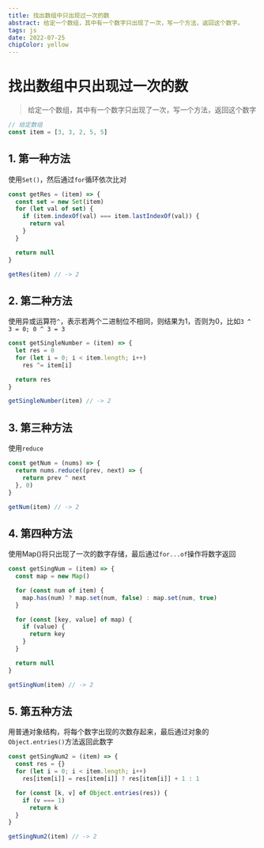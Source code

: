```yaml
---
title: 找出数组中只出现过一次的数
abstract: 给定一个数组，其中有一个数字只出现了一次，写一个方法，返回这个数字。
tags: js
date: 2022-07-25
chipColor: yellow
---
```


# 找出数组中只出现过一次的数

> 给定一个数组，其中有一个数字只出现了一次，写一个方法，返回这个数字

```ts
// 给定数组
const item = [3, 3, 2, 5, 5]
```

## 1. 第一种方法

使用`Set()`，然后通过`for`循环依次比对

```ts
const getRes = (item) => {
  const set = new Set(item)
  for (let val of set) {
    if (item.indexOf(val) === item.lastIndexOf(val)) {
      return val
    }
  }

  return null
}

getRes(item) // -> 2
```

## 2. 第二种方法

使用异或运算符`^`，表示若两个二进制位不相同，则结果为1，否则为0，比如`3 ^ 3 = 0; 0 ^ 3 = 3`

```ts
const getSingleNumber = (item) => {
  let res = 0
  for (let i = 0; i < item.length; i++)
    res ^= item[i]

  return res
}

getSingleNumber(item) // -> 2
```

## 3. 第三种方法

使用`reduce`

```ts
const getNum = (nums) => {
  return nums.reduce((prev, next) => {
    return prev ^ next
  }, 0)
}

getNum(item) // -> 2
```

## 4. 第四种方法

使用Map()将只出现了一次的数字存储，最后通过`for...of`操作将数字返回

```ts
const getSingNum = (item) => {
  const map = new Map()

  for (const num of item) {
    map.has(num) ? map.set(num, false) : map.set(num, true)
  }

  for (const [key, value] of map) {
    if (value) {
      return key
    }
  }

  return null
}

getSingNum(item) // -> 2
```

## 5. 第五种方法

用普通对象结构，将每个数字出现的次数存起来，最后通过对象的`Object.entries()`方法返回此数字

```ts
const getSingNum2 = (item) => {
  const res = {}
  for (let i = 0; i < item.length; i++)
    res[item[i]] = res[item[i]] ? res[item[i]] + 1 : 1

  for (const [k, v] of Object.entries(res)) {
    if (v === 1)
      return k
  }
}

getSingNum2(item) // -> 2
```
